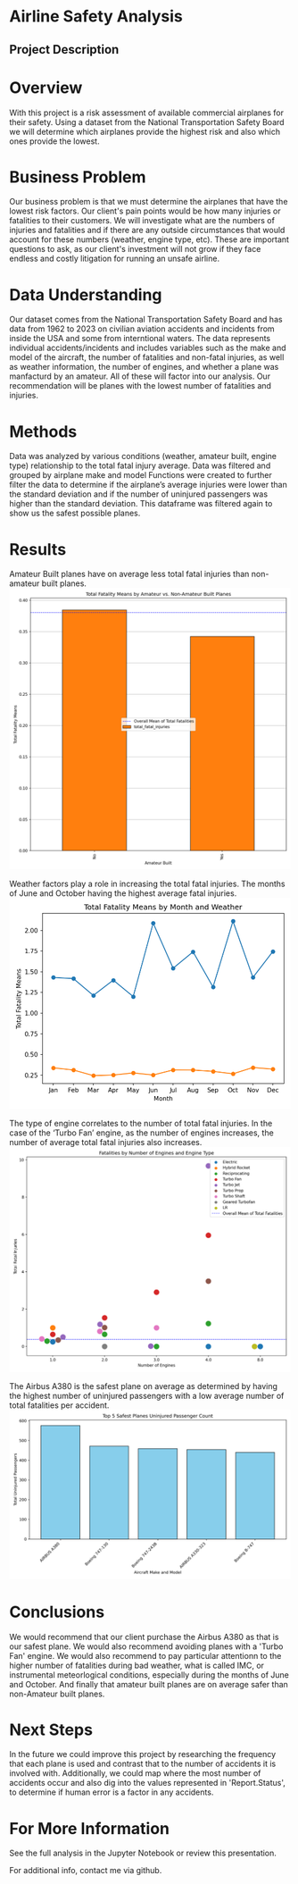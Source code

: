 # Airline Safety Analysis

## Project Description
# Overview
With this project is a risk assessment of available commercial airplanes for their safety. Using a dataset from the National Transportation Safety Board we will determine which airplanes provide the highest risk and also which ones provide the lowest.

# Business Problem
Our business problem is that we must determine the airplanes that have the lowest risk factors. Our client's pain points would be how many injuries or fatalities to their customers. We will investigate what are the numbers of injuries and fatalities and if there are any outside circumstances that would account for these numbers (weather, engine type, etc). These are important questions to ask, as our client's investment will not grow if they face endless and costly litigation for running an unsafe airline.

# Data Understanding
Our dataset comes from the National Transportation Safety Board and has data from 1962 to 2023 on civilian aviation accidents and incidents from inside the USA and some from interntional waters. The data represents individual accidents/incidents and includes variables such as the make and model of the aircraft, the number of fatalities and non-fatal injuries, as well as weather information, the number of engines, and whether a plane was manfacturd by an amateur. All of these will factor into our analysis. Our recommendation will be planes with the lowest number of fatalities and injuries.

# Methods

Data was analyzed by various conditions (weather, amateur built, engine type) relationship to the total fatal injury average.
Data was filtered and grouped by airplane make and model
Functions were created to further filter the data to determine if the airplane’s average injuries were lower than the standard deviation and if the number of uninjured passengers was higher than the standard deviation. 
This dataframe was filtered again to show us the safest possible planes.

# Results
Amateur Built planes have on average less total fatal injuries than non-amateur built planes.
![amateur_built](./images/Overall%20Mean%20of%20Total%20Fatalities.png)


Weather factors play a role in increasing the total fatal injuries. The months of June and October having the highest average fatal injuries.
![weather](./images/Total%20Fatality%20Means%20by%20Month%20and%20Weather.png)

The type of engine correlates to the number of total fatal injuries. In the case of the ‘Turbo Fan’ engine, as the number of engines increases, the number of average total fatal injuries also increases.
![engine](./images/Fatalities%20by%20Number%20of%20Engines%20and%20Engine%20Type.png)

The Airbus A380 is the safest plane on average as determined by having the highest number of uninjured passengers with a low average number of total fatalities per accident.
![engine](./images/Top%205%20Safest%20Planes%20Uninjured%20Passenger%20Count.png)

# Conclusions
We would recommend that our client purchase the Airbus A380 as that is our safest plane. We would also recommend avoiding planes with a 'Turbo Fan' engine. We would also recommend to pay particular attentionn to the higher number of fatalities during bad weather, what is called IMC, or instrumental meteorlogical conditions, especially during the months of June and October. And finally that amateur built planes are on average safer than non-Amateur built planes.


# Next Steps

In the future we could improve this project by researching the frequency that each plane is used and contrast that to the number of accidents it is involved with. Additionally, we could map where the most number of accidents occur and also dig into the values represented in 'Report.Status', to determine if human error is a factor in any accidents.


# For More Information
See the full analysis in the Jupyter Notebook or review this presentation.

For additional info, contact me via github. 
